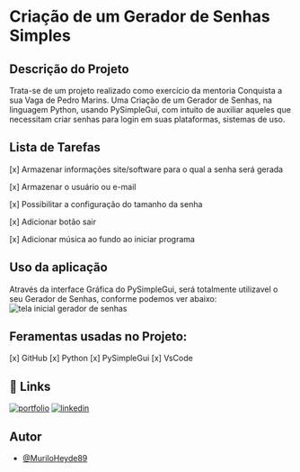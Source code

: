 
# Criação de um Gerador de Senhas Simples


## Descrição do Projeto
Trata-se de um projeto realizado como exercício da mentoria Conquista a sua Vaga de Pedro Marins. 
Uma Criação de um Gerador de Senhas, na linguagem Python, usando PySimpleGui, com intuito de auxiliar aqueles que necessitam criar senhas para login em suas plataformas, sistemas de uso.


## Lista de Tarefas

[x] Armazenar informações site/software para o qual a senha será gerada

[x] Armazenar o usuário ou e-mail

[x] Possibilitar a configuração do tamanho da senha

[x] Adicionar botão sair

[x] Adicionar música ao fundo ao iniciar programa


## Uso da aplicação

Através da interface Gráfica do PySimpleGui, será totalmente utilizavel o seu Gerador de Senhas, conforme podemos ver abaixo:
![tela inicial gerador de senhas](https://user-images.githubusercontent.com/115501310/199019204-fd99b24e-6259-463b-8932-a97f5558247e.JPG)



## Feramentas usadas no Projeto:

[x] GitHub
[x] Python
[x] PySimpleGui
[x] VsCode

## 🔗 Links
[![portfolio](https://img.shields.io/badge/my_portfolio-000?style=for-the-badge&logo=ko-fi&logoColor=white)](https://github.com/MuriloHeyde89/)
[![linkedin](https://img.shields.io/badge/linkedin-0A66C2?style=for-the-badge&logo=linkedin&logoColor=white)](https://www.linkedin.com/in/murilo-heyde/)



## Autor

- [@MuriloHeyde89](https://github.com/MuriloHeyde89)


